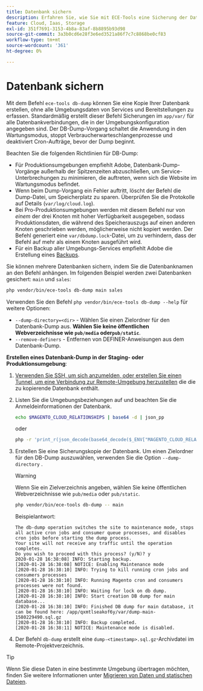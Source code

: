 ```yaml
---
title: Datenbank sichern
description: Erfahren Sie, wie Sie mit ECE-Tools eine Sicherung der Datenbank für ein Adobe Commerce in einem Cloud-Infrastrukturprojekt erstellen.
feature: Cloud, Iaas, Storage
exl-id: 351f7691-3153-4b8a-83af-8b8895b93d98
source-git-commit: 3a3b0cd6e28f3e6ed3521a86f7c7c8868be0cf83
workflow-type: tm+mt
source-wordcount: '361'
ht-degree: 0%

---
```


# Datenbank sichern

Mit dem Befehl `ece-tools db-dump` können Sie eine Kopie Ihrer Datenbank erstellen, ohne alle Umgebungsdaten von Services und Bereitstellungen zu erfassen. Standardmäßig erstellt dieser Befehl Sicherungen im `app/var/` für alle Datenbankverbindungen, die in der Umgebungskonfiguration angegeben sind. Der DB-Dump-Vorgang schaltet die Anwendung in den Wartungsmodus, stoppt Verbraucherwarteschlangenprozesse und deaktiviert Cron-Aufträge, bevor der Dump beginnt.

Beachten Sie die folgenden Richtlinien für DB-Dump:

- Für Produktionsumgebungen empfiehlt Adobe, Datenbank-Dump-Vorgänge außerhalb der Spitzenzeiten abzuschließen, um Service-Unterbrechungen zu minimieren, die auftreten, wenn sich die Website im Wartungsmodus befindet.
- Wenn beim Dump-Vorgang ein Fehler auftritt, löscht der Befehl die Dump-Datei, um Speicherplatz zu sparen. Überprüfen Sie die Protokolle auf Details (`var/log/cloud.log`).
- Bei Pro-Produktionsumgebungen werden mit diesem Befehl nur von _einem_ der drei Knoten mit hoher Verfügbarkeit ausgegeben, sodass Produktionsdaten, die während des Speicherauszugs auf einen anderen Knoten geschrieben werden, möglicherweise nicht kopiert werden. Der Befehl generiert eine `var/dbdump.lock`-Datei, um zu verhindern, dass der Befehl auf mehr als einem Knoten ausgeführt wird.
- Für ein Backup aller Umgebungs-Services empfiehlt Adobe die Erstellung eines [Backups](snapshots.md).

Sie können mehrere Datenbanken sichern, indem Sie die Datenbanknamen an den Befehl anhängen. Im folgenden Beispiel werden zwei Datenbanken gesichert: `main` und `sales`:

```bash
php vendor/bin/ece-tools db-dump main sales
```

Verwenden Sie den Befehl `php vendor/bin/ece-tools db-dump --help` für weitere Optionen:

- `--dump-directory=<dir>` - Wählen Sie einen Zielordner für den Datenbank-Dump aus. **Wählen Sie keine öffentlichen Webverzeichnisse wie `pub/media` oder`pub/static`**.
- `--remove-definers` - Entfernen von DEFINER-Anweisungen aus dem Datenbank-Dump.

**Erstellen eines Datenbank-Dump in der Staging- oder Produktionsumgebung**:

1. [Verwenden Sie SSH, um sich anzumelden, oder erstellen Sie einen Tunnel, um eine Verbindung zur Remote-Umgebung herzustellen](../development/secure-connections.md) die die zu kopierende Datenbank enthält.

1. Listen Sie die Umgebungsbeziehungen auf und beachten Sie die Anmeldeinformationen der Datenbank.

   ```bash
   echo $MAGENTO_CLOUD_RELATIONSHIPS | base64 -d | json_pp
   ```

   oder

   ```bash
   php -r 'print_r(json_decode(base64_decode($_ENV["MAGENTO_CLOUD_RELATIONSHIPS"]))->database);'
   ```

1. Erstellen Sie eine Sicherungskopie der Datenbank. Um einen Zielordner für den DB-Dump auszuwählen, verwenden Sie die Option `--dump-directory` .

   >[!WARNING]
   >
   >Wenn Sie ein Zielverzeichnis angeben, wählen Sie keine öffentlichen Webverzeichnisse wie `pub/media` oder `pub/static`.

   ```bash
   php vendor/bin/ece-tools db-dump -- main
   ```

   Beispielantwort:

   ```
   The db-dump operation switches the site to maintenance mode, stops all active cron jobs and consumer queue processes, and disables cron jobs before starting the dump process.
   Your site will not receive any traffic until the operation completes.
   Do you wish to proceed with this process? (y/N)? y
   2020-01-28 16:38:08] INFO: Starting backup.
   [2020-01-28 16:38:08] NOTICE: Enabling Maintenance mode
   [2020-01-28 16:38:10] INFO: Trying to kill running cron jobs and consumers processes
   [2020-01-28 16:38:10] INFO: Running Magento cron and consumers processes were not found.
   [2020-01-28 16:38:10] INFO: Waiting for lock on db dump.
   [2020-01-28 16:38:10] INFO: Start creation DB dump for main database...
   [2020-01-28 16:38:10] INFO: Finished DB dump for main database, it can be found here: /app/qxmtlseakof6y/var/dump-main-1580229490.sql.gz
   [2020-01-28 16:38:10] INFO: Backup completed.
   [2020-01-28 16:38:11] NOTICE: Maintenance mode is disabled.
   ```

1. Der Befehl `db-dump` erstellt eine `dump-<timestamp>.sql.gz`-Archivdatei im Remote-Projektverzeichnis.

>[!TIP]
>
>Wenn Sie diese Daten in eine bestimmte Umgebung übertragen möchten, finden Sie weitere Informationen unter [Migrieren von Daten und statischen Dateien](../deploy/staging-production.md#migrate-static-files).
